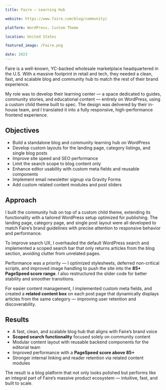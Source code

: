 ```yaml
---
title: Faire – Learning Hub

website: https://www.faire.com/blog/community/

platform: WordPress, Custom Theme

location: United States

featured_image: /Faire.png

date: 2023
---
```


Faire is a well-known, YC-backed wholesale marketplace headquartered in the U.S. With a massive footprint in retail and tech, they needed a clean, fast, and scalable blog and community hub to match the rest of their brand experience.

My role was to develop their learning center — a space dedicated to guides, community stories, and educational content — entirely on WordPress, using a custom child theme built to spec. The design was delivered by their in-house team, and I translated it into a fully responsive, high-performance frontend experience.

## Objectives

- Build a standalone blog and community learning hub on WordPress  
- Develop custom layouts for the landing page, category listings, and single blog posts  
- Improve site speed and SEO performance  
- Limit the search scope to blog content only  
- Enhance editor usability with custom meta fields and reusable components  
- Implement email newsletter signup via Gravity Forms  
- Add custom related content modules and post sliders

## Approach

I built the community hub on top of a custom child theme, extending its functionality with a tailored WordPress setup optimized for publishing. The landing page, category page, and single post layout were all developed to match Faire’s brand guidelines with precise attention to responsive behavior and performance.

To improve search UX, I overhauled the default WordPress search and implemented a scoped search bar that only returns articles from the blog section, avoiding clutter from unrelated pages.

Performance was a priority — I optimized stylesheets, deferred non-critical scripts, and improved image handling to push the site into the **85+ PageSpeed score range**. I also restructured the slider code for better stability and smoother transitions.

For easier content management, I implemented custom meta fields, and created a **related content box** on each post page that dynamically displays articles from the same category — improving user retention and discoverability.

## Results

- A fast, clean, and scalable blog hub that aligns with Faire’s brand voice  
- **Scoped search functionality** focused solely on community content  
- Modular content layout with reusable backend components for the editorial team  
- Improved performance with a **PageSpeed score above 85+**  
- Stronger internal linking and reader retention via related content modules

The result is a blog platform that not only looks polished but performs like an integral part of Faire’s massive product ecosystem — intuitive, fast, and built to scale.
